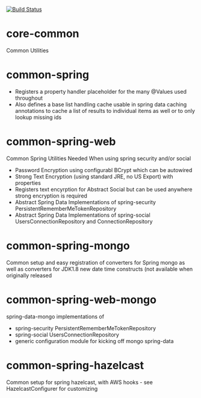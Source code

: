 [![Build Status](https://travis-ci.org/jtbdevelopment/core-common.svg?branch=master)](https://travis-ci.org/jtbdevelopment/core-common)

core-common
===========

Common Utilities

common-spring
=============
- Registers a property handler placeholder for the many @Values used throughout
- Also defines a base list handling cache usable in spring data caching annotations to cache a list of results to individual items as well or to only lookup missing ids

common-spring-web
=================
Common Spring Utilities Needed When using spring security and/or social

- Password Encryption using configurabl BCrypt which can be autowired
- Strong Text Encryption (using standard JRE, no US Export) with properties
- Registers text encyrption for Abstract Social but can be used anywhere strong encryption is required
- Abstract Spring Data Implementations of spring-security PersistentRememberMeTokenRepository
- Abstract Spring Data Implementations of spring-social UsersConnectionRepository and ConnectionRepository

common-spring-mongo
===================
Common setup and easy registration of converters for Spring mongo as well as converters for JDK1.8 new date time constructs (not available when originally released


common-spring-web-mongo
=======================
spring-data-mongo implementations of

- spring-security PersistentRememberMeTokenRepository
- spring-social UsersConnectionRepository
- generic configuration module for kicking off mongo spring-data

common-spring-hazelcast
=======================
Common setup for spring hazelcast, with AWS hooks - see HazelcastConfigurer for customizing
